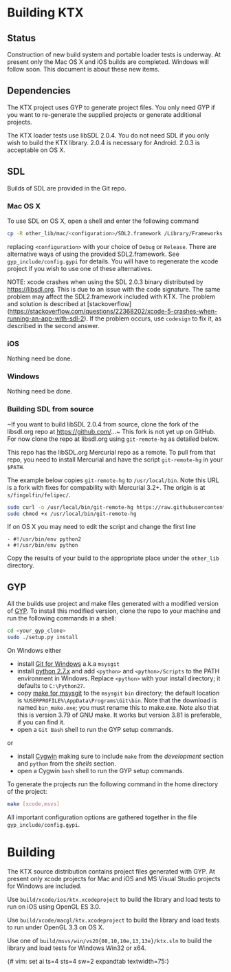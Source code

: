 
Building KTX
============

Status
------

Construction of new build system and portable loader tests is
underway.  At present only the Mac OS X and iOS builds are completed.
Windows will follow soon. This document is about these new items.

Dependencies
------------

The KTX project uses GYP to generate project files. You only need
GYP if you want to re-generate the supplied projects or generate
additional projects.

The KTX loader tests use libSDL 2.0.4. You do not need SDL if you
only wish to build the KTX library. 2.0.4 is necessary for Android. 2.0.3 is acceptable on OS X.


SDL
---

Builds of SDL are provided in the Git repo.

### Mac OS X

To use SDL on OS X, open a shell and enter the following command

```bash
cp -R other_lib/mac/<configuration>/SDL2.framework /Library/Frameworks
```

replacing `<configuration>` with your choice of `Debug` or `Release`. There
are alternative ways of using the provided SDL2.framework. See
`gyp_include/config.gypi` for details. You will have to regenerate the xcode
project if you wish to use one of these alternatives.

NOTE: xcode crashes when using the SDL 2.0.3 binary distributed by
https://libsdl.org. This is due to an issue with the code signature. The
same problem may affect the SDL2.framework included with KTX. The problem
and solution is described at [stackoverflow]
(https://stackoverflow.com/questions/22368202/xcode-5-crashes-when-running-an-app-with-sdl-2).
If the problem occurs, use `codesign` to fix it, as described in the second
answer.

### iOS

Nothing need be done.

### Windows

Nothing need be done.

### Building SDL from source

~If you want to build libSDL 2.0.4 from source, clone the fork of the libsdl.org repo at https://github.com/...~ This fork is not yet up on GitHub. For now clone the repo at libsdl.org using `git-remote-hg` as detailed below.

This repo has the libSDL.org Mercurial repo as a remote. To pull
from that repo, you need to install Mercurial and have the script
`git-remote-hg` in your `$PATH`.

The example below copies `git-remote-hg` to `/usr/local/bin`. Note
this URL is a fork with fixes for compability with Mercurial 3.2+.
The origin is at `s/fingolfin/felipec/`.

```bash
sudo curl -o /usr/local/bin/git-remote-hg https://raw.githubusercontent.com/fingolfin/git-remote-hg/master/git-remote-hg
sudo chmod +x /usr/local/bin/git-remote-hg
```

If on OS X you may need to edit the script and change the first line
```
- #!/usr/bin/env python2
+ #!/usr/bin/env python
```

Copy the results of your build to the appropriate place under the
`other_lib` directory.

GYP
---

All the builds use project and make files generated with a modified version
of [GYP](https://github.com/msc-/gyp). To install this modified version, clone
the repo to your machine and run the following commands in a shell:

```bash
cd <your_gyp_clone>
sudo ./setup.py install
```

On Windows either

* install [Git for Windows](https://msysgit.github.io/) a.k.a `msysgit`
* install [python 2.7.x](https://www.python.org/downloads/release/python) and add
`<python>` and `<python>/Scripts` to the PATH environment in Windows. Replace
`<python>` with your install directory; it defaults to `C:\Python27`.
* copy [make for msysgit](http://repo.or.cz/w/msysgit.git?a=blob;f=bin/make.exe;h=a971ea1266ff40e89137bba068e2c944a382725f;hb=968336eddac1874c56cd934d10783566af5a3e26)
to the `msysgit` `bin` directory; the default location is
`%USERPROFILE%\AppData\Programs\Git\bin`. Note that the download is named
`bin_make.exe`; you must rename this to make.exe. Note also that this is
version 3.79 of GNU make. It works but version 3.81 is preferable, if you
can find it.
* open a `Git Bash` shell to run the GYP setup commands.

or

* install [Cygwin](http://www.cygwin.com/) making sure to include `make` from
the *development* section and `python` from the *shells* section.
* open a Cygwin `bash` shell to run the GYP setup commands.

To generate the projects run the following command in the home directory
of the project:

```bash
make [xcode,msvs]
```

All important configuration options are gathered together in the file `gyp_include/config.gypi`.

Building
========
The KTX source distribution contains project files generated with GYP. At
present only xcode projects for Mac and iOS and MS Visual Studio projects for Windows are included.

Use `build/xcode/ios/ktx.xcodeproject` to build the library and load tests to run
on iOS using OpenGL ES 3.0.

Use `build/xcode/macgl/ktx.xcodeproject` to build the library and load tests to
run under OpenGL 3.3 on OS X.

Use one of `build/msvs/win/vs20{08,10,10e,13,13e}/ktx.sln` to build the library and load tests for Windows Win32 or x64.

{# vim: set ai ts=4 sts=4 sw=2 expandtab textwidth=75:}
